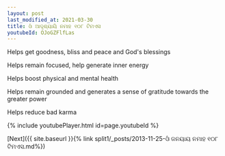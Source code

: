 ```yaml
---
layout: post
last_modified_at: 2021-03-30
title: ଓଁ ଆଦୃଶ୍ୟାୟି ନମାହ ୧୦୮ ଟିମଏସ
youtubeId: OJoGZFlfLas
---
```

 
 
Helps get goodness, bliss and peace and God's blessings
 
Helps remain focused, help generate inner energy 
 
Helps boost physical and mental health 
 
Helps remain grounded and generates a sense of gratitude towards the greater power 
 
Helps reduce bad karma
 
 
 
 


{% include youtubePlayer.html id=page.youtubeId %}
 
[Next]({{ site.baseurl }}{% link  split1/_posts/2013-11-25-ଓଁ ଜନୟାୟ ନମାହ ୧୦୮ ଟିମଏସ.md%})
 
